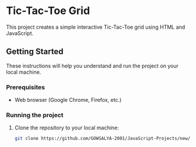 # Tic-Tac-Toe Grid

This project creates a simple interactive Tic-Tac-Toe grid using HTML and JavaScript.

## Getting Started

These instructions will help you understand and run the project on your local machine.

### Prerequisites

- Web browser (Google Chrome, Firefox, etc.)

### Running the project

1. Clone the repository to your local machine:

   ```bash
   git clone https://github.com/GOWSALYA-2001/JavaScript-Projects/new/main/tic-tac-toe

